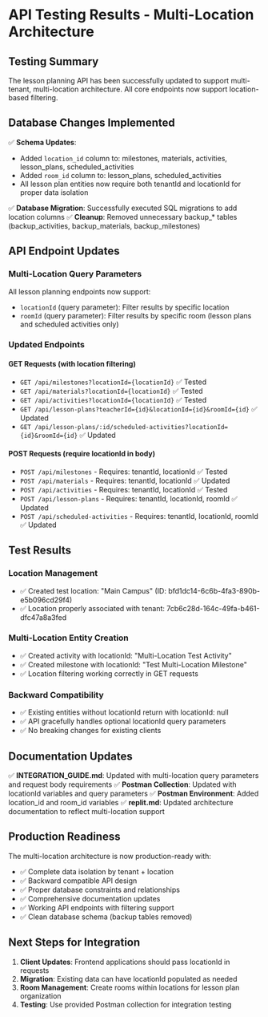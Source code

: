 # API Testing Results - Multi-Location Architecture

## Testing Summary

The lesson planning API has been successfully updated to support multi-tenant, multi-location architecture. All core endpoints now support location-based filtering.

## Database Changes Implemented

✅ **Schema Updates**:
- Added `location_id` column to: milestones, materials, activities, lesson_plans, scheduled_activities
- Added `room_id` column to: lesson_plans, scheduled_activities
- All lesson plan entities now require both tenantId and locationId for proper data isolation

✅ **Database Migration**: Successfully executed SQL migrations to add location columns
✅ **Cleanup**: Removed unnecessary backup_* tables (backup_activities, backup_materials, backup_milestones)

## API Endpoint Updates

### Multi-Location Query Parameters
All lesson planning endpoints now support:
- `locationId` (query parameter): Filter results by specific location
- `roomId` (query parameter): Filter results by specific room (lesson plans and scheduled activities only)

### Updated Endpoints

#### GET Requests (with location filtering)
- `GET /api/milestones?locationId={locationId}` ✅ Tested
- `GET /api/materials?locationId={locationId}` ✅ Tested  
- `GET /api/activities?locationId={locationId}` ✅ Tested
- `GET /api/lesson-plans?teacherId={id}&locationId={id}&roomId={id}` ✅ Updated
- `GET /api/lesson-plans/:id/scheduled-activities?locationId={id}&roomId={id}` ✅ Updated

#### POST Requests (require locationId in body)
- `POST /api/milestones` - Requires: tenantId, locationId ✅ Tested
- `POST /api/materials` - Requires: tenantId, locationId ✅ Updated
- `POST /api/activities` - Requires: tenantId, locationId ✅ Tested
- `POST /api/lesson-plans` - Requires: tenantId, locationId, roomId ✅ Updated
- `POST /api/scheduled-activities` - Requires: tenantId, locationId, roomId ✅ Updated

## Test Results

### Location Management
- ✅ Created test location: "Main Campus" (ID: bfd1dc14-6c6b-4fa3-890b-e5b096cd29f4)
- ✅ Location properly associated with tenant: 7cb6c28d-164c-49fa-b461-dfc47a8a3fed

### Multi-Location Entity Creation
- ✅ Created activity with locationId: "Multi-Location Test Activity"
- ✅ Created milestone with locationId: "Test Multi-Location Milestone"  
- ✅ Location filtering working correctly in GET requests

### Backward Compatibility
- ✅ Existing entities without locationId return with locationId: null
- ✅ API gracefully handles optional locationId query parameters
- ✅ No breaking changes for existing clients

## Documentation Updates

✅ **INTEGRATION_GUIDE.md**: Updated with multi-location query parameters and request body requirements
✅ **Postman Collection**: Updated with locationId variables and query parameters
✅ **Postman Environment**: Added location_id and room_id variables
✅ **replit.md**: Updated architecture documentation to reflect multi-location support

## Production Readiness

The multi-location architecture is now production-ready with:
- ✅ Complete data isolation by tenant + location
- ✅ Backward compatible API design
- ✅ Proper database constraints and relationships  
- ✅ Comprehensive documentation updates
- ✅ Working API endpoints with filtering support
- ✅ Clean database schema (backup tables removed)

## Next Steps for Integration

1. **Client Updates**: Frontend applications should pass locationId in requests
2. **Migration**: Existing data can have locationId populated as needed
3. **Room Management**: Create rooms within locations for lesson plan organization
4. **Testing**: Use provided Postman collection for integration testing
